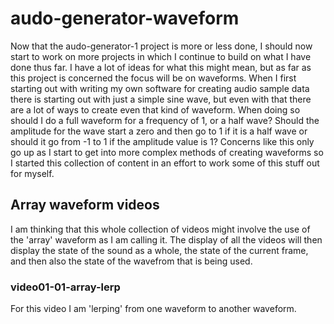 # audo-generator-waveform

Now that the audo-generator-1 project is more or less done, I should now start to work on more projects in which I continue to build on what I have done thus far. I have a lot of ideas for what this might mean, but as far as this project is concerned the focus will be on waveforms. When I first starting out with writing my own software for creating audio sample data there is starting out with just a simple sine wave, but even with that there are a lot of ways to create even that kind of waveform. When doing so should I do a full waveform for a frequency of 1, or a half wave? Should the amplitude for the wave start a zero and then go to 1 if it is a half wave or should it go from -1 to 1 if the amplitude value is 1? Concerns like this only go up as I start to get into more complex methods of creating waveforms so I started this collection of content in an effort to work some of this stuff out for myself.

## Array waveform videos

I am thinking that this whole collection of videos might involve the use of the 'array' waveform as I am calling it. The display of all the videos will then display the state of the sound as a whole, the state of the current frame, and then also the state of the wavefrom that is being used.

### video01-01-array-lerp

For this video I am 'lerping' from one waveform to another waveform.

